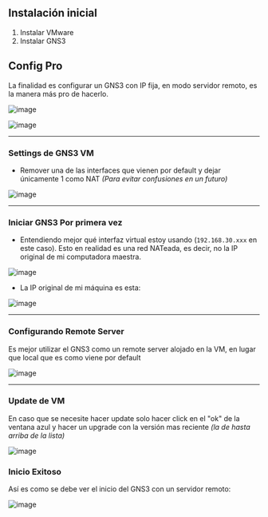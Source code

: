 ## Instalación inicial

1. Instalar VMware
2. Instalar GNS3

## Config Pro

La finalidad es configurar un GNS3 con IP fija, en modo servidor remoto, es la manera más pro de hacerlo.

![image](https://github.com/Fz3r0/Fz3r0_-_MikroTik/assets/94720207/5ac9dba1-f1fb-47fa-b340-79a94ffb1836)

![image](https://github.com/Fz3r0/Fz3r0_-_MikroTik/assets/94720207/cb3e30c1-43dc-49d8-874b-5007e0583f31)


---

### Settings de GNS3 VM

- Remover una de las interfaces que vienen por default y dejar únicamente 1 como NAT _(Para evitar confusiones en un futuro)_

![image](https://github.com/Fz3r0/Fz3r0_-_MikroTik/assets/94720207/3d7bfd26-efe5-4a05-9d04-ed7e13c750e6)

---

### Iniciar GNS3 Por primera vez

- Entendiendo mejor qué interfaz virtual estoy usando (`192.168.30.xxx` en este caso). Esto en realidad es una red NATeada, es decir, no la IP original de mi computadora maestra. 

![image](https://github.com/Fz3r0/Fz3r0_-_MikroTik/assets/94720207/3213f8b9-2a71-4bd9-9557-e3319abe852f)

- La IP original de mi máquina es esta:

![image](https://github.com/Fz3r0/Fz3r0_-_MikroTik/assets/94720207/797828e3-3ce2-46b0-8375-aede3485c33f)

---

### Configurando Remote Server

Es mejor utilizar el GNS3 como un remote server alojado en la VM, en lugar que local que es como viene por default

![image](https://github.com/Fz3r0/Fz3r0_-_MikroTik/assets/94720207/da4689a4-adf3-494d-9e43-f5d594c2c568)

---

### Update de VM

En caso que se necesite hacer update solo hacer click en el "ok" de la ventana azul y hacer un upgrade con la versión mas reciente _(la de hasta arriba de la lista)_

![image](https://github.com/Fz3r0/Fz3r0_-_MikroTik/assets/94720207/186eea59-f922-440b-b2cc-65a741638e24)

### Inicio Exitoso

Así es como se debe ver el inicio del GNS3 con un servidor remoto:

![image](https://github.com/Fz3r0/Fz3r0_-_MikroTik/assets/94720207/ba83b470-f3e2-430f-a500-9cd0bac08cd4)

























